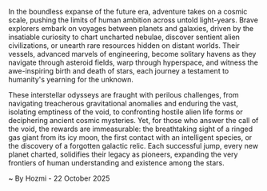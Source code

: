 
In the boundless expanse of the future era, adventure takes on a cosmic scale, pushing the limits of human ambition across untold light-years. Brave explorers embark on voyages between planets and galaxies, driven by the insatiable curiosity to chart uncharted nebulae, discover sentient alien civilizations, or unearth rare resources hidden on distant worlds. Their vessels, advanced marvels of engineering, become solitary havens as they navigate through asteroid fields, warp through hyperspace, and witness the awe-inspiring birth and death of stars, each journey a testament to humanity's yearning for the unknown.

These interstellar odysseys are fraught with perilous challenges, from navigating treacherous gravitational anomalies and enduring the vast, isolating emptiness of the void, to confronting hostile alien life forms or deciphering ancient cosmic mysteries. Yet, for those who answer the call of the void, the rewards are immeasurable: the breathtaking sight of a ringed gas giant from its icy moon, the first contact with an intelligent species, or the discovery of a forgotten galactic relic. Each successful jump, every new planet charted, solidifies their legacy as pioneers, expanding the very frontiers of human understanding and existence among the stars.

~ By Hozmi - 22 October 2025
